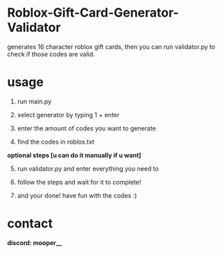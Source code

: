 # Roblox-Gift-Card-Generator-Validator
generates 16 character roblox gift cards, then you can run validator.py to check if those codes are valid.


# usage
1. run main.py

2. select generator by typing 1 + enter

3. enter the amount of codes you want to generate

4. find the codes in roblox.txt

**optional steps [u can do it manually if u want]**

5. run validator.py and enter everything you need to

6. follow the steps and wait for it to complete!

7. and your done! have fun with the codes :)


# contact
**discord: mooper__**
